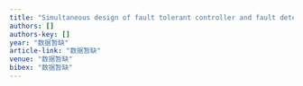 ```yaml
---
title: "Simultaneous design of fault tolerant controller and fault detector for linear continuous-time systems with actuator outage faults"
authors: []
authors-key: []
year: "数据暂缺"
article-link: "数据暂缺"
venue: "数据暂缺"
bibex: "数据暂缺"
---
```

